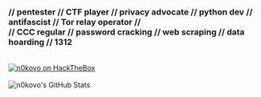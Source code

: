 ### // pentester // CTF player // privacy advocate // python dev // antifascist // Tor relay operator // <br>// CCC regular // password cracking // web scraping // data hoarding // 1312
<br>

<a href="https://app.hackthebox.com/users/13267">
<img align="center" src="https://www.hackthebox.com/badge/image/13267" alt="n0kovo on HackTheBox" />
</a><br><br>

<img align="center" src="https://github-readme-stats.vercel.app/api?username=n0kovo&show_icons=true&line_height=23&count_private=true&theme=github_dark&hide_rank=true&hide_title=true" alt="n0kovo's GitHub Stats" />
